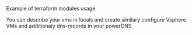 Example of terraform modules usage

You can describe your vms in locals and create similary configure Vsphere VMs and additionaly dns-records in your powerDNS
